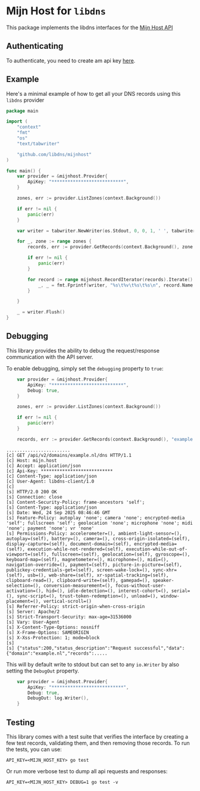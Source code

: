 # Mijn Host for `libdns`

This package implements the libdns interfaces for the [Mijn Host API](https://mijn.host/api/doc/)

## Authenticating

To authenticate, you need to create am api key [here](https://mijn.host/cp/account/api/).

## Example

Here's a minimal example of how to get all your DNS records using this `libdns` provider

```go
package main

import (
	"context"
	"fmt"
	"os"
	"text/tabwriter"

	"github.com/libdns/mijnhost"
)

func main() { 
	var provider = &mijnhost.Provider{
		ApiKey: "***************************",
    }

	zones, err := provider.ListZones(context.Background())

	if err != nil {
		panic(err)
	}

	var writer = tabwriter.NewWriter(os.Stdout, 0, 0, 1, ' ', tabwriter.Debug)

	for _, zone := range zones {
		records, err := provider.GetRecords(context.Background(), zone.Name)

		if err != nil {
			panic(err)
		}

		for record := range mijnhost.RecordIterator(records).Iterate() {
			_, _ = fmt.Fprintf(writer, "%s\t%v\t%s\t%s\n", record.Name, record.TTL.Seconds(), record.Type, record.Data)
		}

	}

	_ = writer.Flush()
}
```

## Debugging

This library provides the ability to debug the request/response communication with the API server.

To enable debugging, simply set the `debugging` property to `true`:
```go
	var provider = &mijnhost.Provider{
		ApiKey: "***************************",
		Debug: true,
    }

	zones, err := provider.ListZones(context.Background())

	if err != nil {
		panic(err)
	}

	records, err := provider.GetRecords(context.Background(), "example.nl")
```

```shell
........................
[c] GET /api/v2/domains/example.nl/dns HTTP/1.1
[c] Host: mijn.host
[c] Accept: application/json
[c] Api-Key: ***************************
[c] Content-Type: application/json
[c] User-Agent: libdns-client/1.0
[c] 
[s] HTTP/2.0 200 OK
[s] Connection: close
[s] Content-Security-Policy: frame-ancestors 'self';
[s] Content-Type: application/json
[s] Date: Wed, 24 Sep 2025 08:46:46 GMT
[s] Feature-Policy: autoplay 'none'; camera 'none'; encrypted-media 'self'; fullscreen 'self'; geolocation 'none'; microphone 'none'; midi 'none'; payment 'none'; vr 'none'
[s] Permissions-Policy: accelerometer=(), ambient-light-sensor=(), autoplay=(self), battery=(), camera=(), cross-origin-isolated=(self), display-capture=(self), document-domain=(self), encrypted-media=(self), execution-while-not-rendered=(self), execution-while-out-of-viewport=(self), fullscreen=(self), geolocation=(self), gyroscope=(), keyboard-map=(self), magnetometer=(), microphone=(), midi=(), navigation-override=(), payment=(self), picture-in-picture=(self), publickey-credentials-get=(self), screen-wake-lock=(), sync-xhr=(self), usb=(), web-share=(self), xr-spatial-tracking=(self), clipboard-read=(), clipboard-write=(self), gamepad=(), speaker-selection=(), conversion-measurement=(), focus-without-user-activation=(), hid=(), idle-detection=(), interest-cohort=(), serial=(), sync-script=(), trust-token-redemption=(), unload=(), window-placement=(), vertical-scroll=()
[s] Referrer-Policy: strict-origin-when-cross-origin
[s] Server: Apache/2
[s] Strict-Transport-Security: max-age=31536000
[s] Vary: User-Agent
[s] X-Content-Type-Options: nosniff
[s] X-Frame-Options: SAMEORIGIN
[s] X-Xss-Protection: 1; mode=block
[s] 
[s] {"status":200,"status_description":"Request successful","data":{"domain":"example.nl","records":.....
```

This will by default write to stdout but can set to any `io.Writer` by also setting the `DebugOut` property. 

```go
    var provider = &mijnhost.Provider{
        ApiKey: "***************************",
        Debug: true,
        DebugOut: log.Writer(),
    }
```



## Testing

This library comes with a test suite that verifies the interface by creating a few test records, validating them, and then removing those records. To run the tests, you can use:

```shell
API_KEY=<MIJN_HOST_KEY> go test
```

Or run more verbose test to dump all api requests and responses: 

```shell
API_KEY=<MIJN_HOST_KEY> DEBUG=1 go test -v 
```

